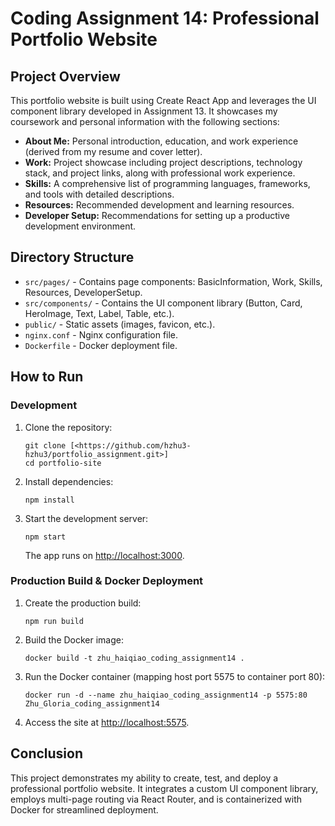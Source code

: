 # Coding Assignment 14: Professional Portfolio Website

## Project Overview
This portfolio website is built using Create React App and leverages the UI component library developed in Assignment 13. It showcases my coursework and personal information with the following sections:
- **About Me:** Personal introduction, education, and work experience (derived from my resume and cover letter).
- **Work:** Project showcase including project descriptions, technology stack, and project links, along with professional work experience.
- **Skills:** A comprehensive list of programming languages, frameworks, and tools with detailed descriptions.
- **Resources:** Recommended development and learning resources.
- **Developer Setup:** Recommendations for setting up a productive development environment.

## Directory Structure
- `src/pages/` - Contains page components: BasicInformation, Work, Skills, Resources, DeveloperSetup.
- `src/components/` - Contains the UI component library (Button, Card, HeroImage, Text, Label, Table, etc.).
- `public/` - Static assets (images, favicon, etc.).
- `nginx.conf` - Nginx configuration file.
- `Dockerfile` - Docker deployment file.

## How to Run

### Development
1. Clone the repository:
   ```
   git clone [<https://github.com/hzhu3-hzhu3/portfolio_assignment.git>]
   cd portfolio-site
   ```
2. Install dependencies:
   ```
   npm install
   ```
3. Start the development server:
   ```
   npm start
   ```
   The app runs on [http://localhost:3000](http://localhost:3000).

### Production Build & Docker Deployment
1. Create the production build:
   ```
   npm run build
   ```
2. Build the Docker image:
   ```
   docker build -t zhu_haiqiao_coding_assignment14 .
   ```
3. Run the Docker container (mapping host port 5575 to container port 80):
   ```
   docker run -d --name zhu_haiqiao_coding_assignment14 -p 5575:80 Zhu_Gloria_coding_assignment14
   ```
4. Access the site at [http://localhost:5575](http://localhost:5575).

## Conclusion
This project demonstrates my ability to create, test, and deploy a professional portfolio website. It integrates a custom UI component library, employs multi-page routing via React Router, and is containerized with Docker for streamlined deployment.